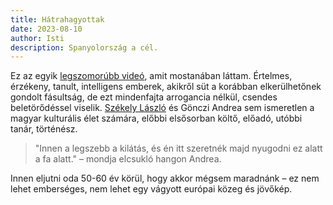 ```yaml
---
title: Hátrahagyottak
date: 2023-08-10
author: Isti
description: Spanyolország a cél.
---
```

Ez az egyik [legszomorúbb videó](https://telex.hu/video/2023/08/10/video-pecs-hazaspar-kuldoldre-koltozes-magyarorszag-fidesz-spanyolorszag-arboretum), amit mostanában láttam. Értelmes, érzékeny, tanult, intelligens emberek, akikről süt a korábban elkerülhetőnek gondolt fásultság, de ezt mindenfajta arrogancia nélkül, csendes beletörődéssel viselik. [Székely László](https://hu.wikipedia.org/wiki/Székely_László_(előadóművész)) és Gönczi Andrea sem ismeretlen a magyar kulturális élet számára, előbbi elsősorban költő, előadó, utóbbi tanár, történész.

> "Innen a legszebb a kilátás, és én itt szeretnék majd nyugodni ez alatt a fa alatt." – mondja elcsukló hangon Andrea.

Innen eljutni oda 50-60 év körül, hogy akkor mégsem maradnánk – ez nem lehet emberséges, nem lehet egy vágyott európai közeg és jövőkép.
